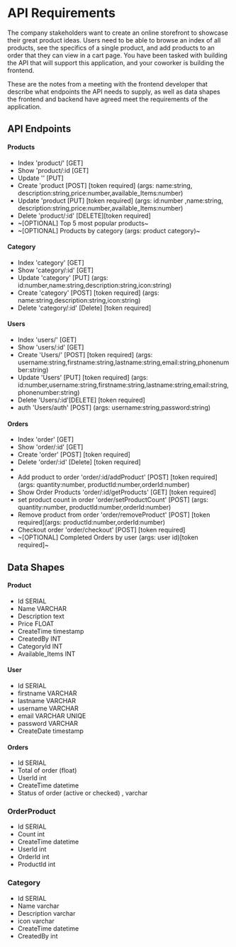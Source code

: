 # API Requirements
The company stakeholders want to create an online storefront to showcase their great product ideas. Users need to be able to browse an index of all products, see the specifics of a single product, and add products to an order that they can view in a cart page. You have been tasked with building the API that will support this application, and your coworker is building the frontend.

These are the notes from a meeting with the frontend developer that describe what endpoints the API needs to supply, as well as data shapes the frontend and backend have agreed meet the requirements of the application. 

## API Endpoints
#### Products
- Index  'product/'     [GET]
- Show   'product/:id   [GET]
- Update '' [PUT]
- Create 'product       [POST]  [token required]    (args: name:string, description:string,price:number,available_Items:number)
- Update 'product       [PUT]   [token required]    (args: id:number ,name:string, description:string,price:number,available_Items:number)
- Delete 'product/:id'  [DELETE][token required]
- ~[OPTIONAL] Top 5 most popular products~
- ~[OPTIONAL] Products by category (args: product category)~

#### Category
- Index  'category'        [GET]
- Show   'category/:id'    [GET]
- Update 'category'        [PUT]    (args:  id:number,name:string,description:string,icon:string)
- Create 'category'        [POST]      [token required] (args:  name:string,description:string,icon:string)
- Delete 'category/:id'    [Delete]    [token required]
  

#### Users
- Index 'users/'    [GET] 
- Show 'users/:id'  [GET] 
- Create 'Users/'   [POST]   [token required] (args: username:string,firstname:string,lastname:string,email:string,phonenumber:string)
- Update 'Users'    [PUT]    [token required] (args: id:number,username:string,firstname:string,lastname:string,email:string,phonenumber:string)
- Delete 'Users/:id'[DELETE] [token required]
- auth 'Users/auth' [POST] (args: username:string,password:string)

#### Orders
- Index  'order'        [GET]
- Show   'order/:id'    [GET]
- Create 'order'        [POST]      [token required]
- Delete 'order/:id'    [Delete]    [token required]
- 
- Add product to order 'order/:id/addProduct' [POST]    [token required]   (args: quantity:number, productId:number,orderId:number)
- Show Order Products 'order/:id/getProducts' [GET]    [token required]    
- set product count in order 'order/setProductCount'    [POST]  (args: quantity:number, productId:number,orderId:number)
- Remove product from order 'order/removeProduct'       [POST] [token required](args: productId:number,orderId:number)
- Checkout order 'order/checkout'                       [POST] [token required]
- ~[OPTIONAL] Completed Orders by user (args: user id)[token required]~

## Data Shapes
#### Product
- Id SERIAL
- Name VARCHAR
- Description text
- Price FLOAT
- CreateTime timestamp
- CreatedBy INT
- CategoryId INT
- Available_Items INT

#### User
- Id SERIAL
- firstname VARCHAR
- lastname VARCHAR
- username VARCHAR
- email VARCHAR UNIQE
- password VARCHAR
- CreateDate timestamp

#### Orders
- Id SERIAL
- Total of order (float)
- UserId int
- CreateTime datetime
- Status  of order (active or checked) , varchar
  
### OrderProduct
- Id SERIAL
- Count int
- CreateTime datetime
- UserId int
- OrderId int
- ProductId int

### Category
- Id SERIAL
- Name varchar
- Description varchar
- icon varchar
- CreateTime datetime
- CreatedBy int

